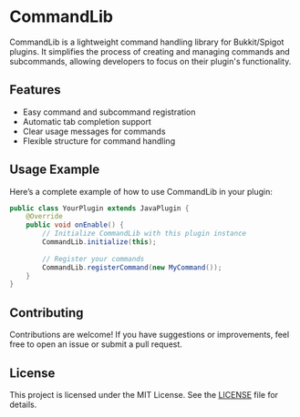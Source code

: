 
# CommandLib

CommandLib is a lightweight command handling library for Bukkit/Spigot plugins. It simplifies the process of creating and managing commands and subcommands, allowing developers to focus on their plugin's functionality.

## Features

- Easy command and subcommand registration
- Automatic tab completion support
- Clear usage messages for commands
- Flexible structure for command handling



## Usage Example

Here’s a complete example of how to use CommandLib in your plugin:

```java
public class YourPlugin extends JavaPlugin {  
    @Override  
    public void onEnable() {  
        // Initialize CommandLib with this plugin instance  
        CommandLib.initialize(this);  
  
        // Register your commands  
        CommandLib.registerCommand(new MyCommand());  
    }  
}
```

## Contributing

Contributions are welcome! If you have suggestions or improvements, feel free to open an issue or submit a pull request.

## License

This project is licensed under the MIT License. See the [LICENSE](https://github.com/Mardssss/CommandLib/blob/master/LICENSE) file for details.
